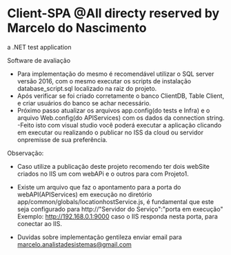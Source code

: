 # Client-SPA @All directy reserved by Marcelo do Nascimento
a .NET test application

Software de avaliação 
 - Para implementação do mesmo é recomendável utilizar o SQL server versão 2016, 
 com o mesmo executar os scripts de instalação database_script.sql localizado na raiz do projeto.
 - Após verificar se foi criado corretamente o banco ClientDB, Table Client, e criar usuários do banco se achar necessário.
 - Próximo passo atualizar os arquivos app.config(do tests e Infra)  e o arquivo Web.config(do APIServices) com os dados da connection string.
  -Feito isto com visual studio você poderá executar a aplicação clicando em executar 
  ou realizando o publicar no ISS da cloud ou servidor onpremisse de sua preferência.
  
  Observação:
  - Caso utilize a publicação deste projeto recomendo ter dois webSite criados no IIS um com webAPi e o outros para com Projeto1.
  - Existe um arquivo que faz o apontamento para a porta do webAPI(APIServices) em execução no diretório    app/common/globals/locationhostService.js, é fundamental que este seja configurado para http://"Servidor do Serviço":"porta em execução"
  Exemplo: http://192.168.0.1:9000 caso o IIS responda nesta porta, para conectar ao IIS.


- Duvidas sobre implementação gentileza enviar email para marcelo.analistadesistemas@gmail.com

